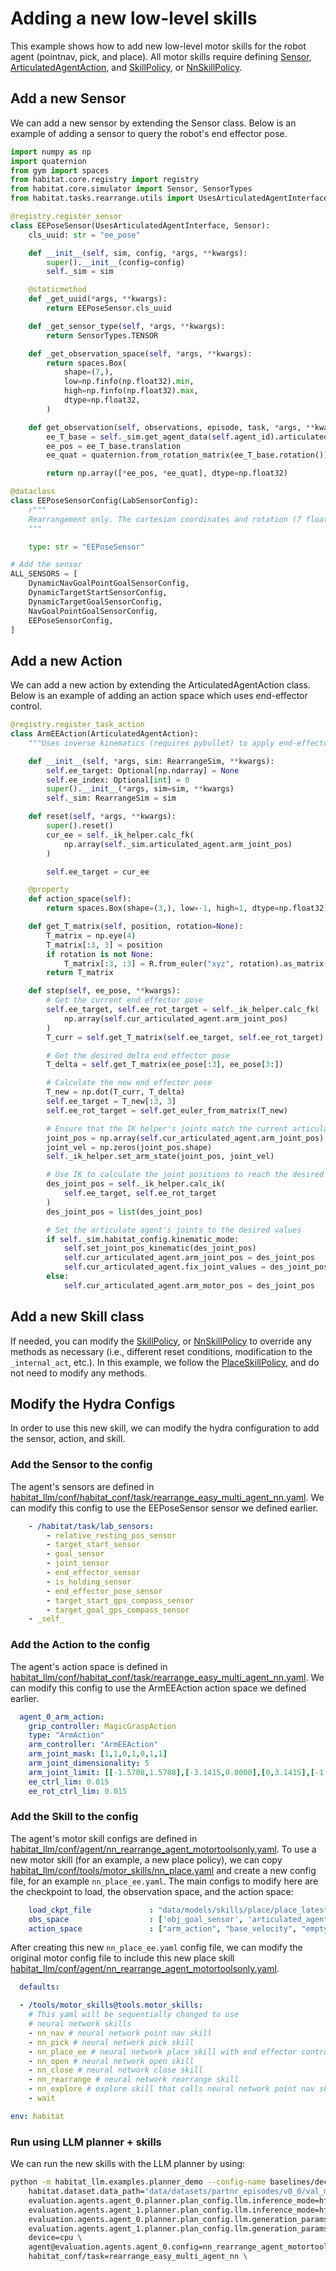 # Adding a new low-level skills

This example shows how to add new low-level motor skills for the robot agent (pointnav, pick, and place). All motor skills require defining [Sensor](habitat_llm/agent/env/sensors.py), [ArticulatedAgentAction](habitat_llm/agent/env/actions.py), and [SkillPolicy](habitat_llm/tools/motor_skills/skill.py), or [NnSkillPolicy](habitat_llm/tools/motor_skills/nn_skill.py).

## Add a new Sensor
We can add a new sensor by extending the Sensor class. Below is an example of adding a sensor to query the robot's end effector pose.
```python
import numpy as np
import quaternion
from gym import spaces
from habitat.core.registry import registry
from habitat.core.simulator import Sensor, SensorTypes
from habitat.tasks.rearrange.utils import UsesArticulatedAgentInterface

@registry.register_sensor
class EEPoseSensor(UsesArticulatedAgentInterface, Sensor):
    cls_uuid: str = "ee_pose"

    def __init__(self, sim, config, *args, **kwargs):
        super().__init__(config=config)
        self._sim = sim

    @staticmethod
    def _get_uuid(*args, **kwargs):
        return EEPoseSensor.cls_uuid

    def _get_sensor_type(self, *args, **kwargs):
        return SensorTypes.TENSOR

    def _get_observation_space(self, *args, **kwargs):
        return spaces.Box(
            shape=(7,),
            low=np.finfo(np.float32).min,
            high=np.finfo(np.float32).max,
            dtype=np.float32,
        )

    def get_observation(self, observations, episode, task, *args, **kwargs):
        ee_T_base = self._sim.get_agent_data(self.agent_id).articulated_agent.ee_transform()
        ee_pos = ee_T_base.translation
        ee_quat = quaternion.from_rotation_matrix(ee_T_base.rotation())

        return np.array([*ee_pos, *ee_quat], dtype=np.float32)

@dataclass
class EEPoseSensorConfig(LabSensorConfig):
    r"""
    Rearrangement only. The cartesian coordinates and rotation (7 floats) of the arm's end effector in the frame of reference of the robot's base.
    """

    type: str = "EEPoseSensor"

# Add the sensor
ALL_SENSORS = [
    DynamicNavGoalPointGoalSensorConfig,
    DynamicTargetStartSensorConfig,
    DynamicTargetGoalSensorConfig,
    NavGoalPointGoalSensorConfig,
    EEPoseSensorConfig,
]
```

## Add a new Action
We can add a new action by extending the ArticulatedAgentAction class. Below is an example of adding an action space which uses end-effector control.

```python
@registry.register_task_action
class ArmEEAction(ArticulatedAgentAction):
    """Uses inverse kinematics (requires pybullet) to apply end-effector position control for the articulated_agent's arm."""

    def __init__(self, *args, sim: RearrangeSim, **kwargs):
        self.ee_target: Optional[np.ndarray] = None
        self.ee_index: Optional[int] = 0
        super().__init__(*args, sim=sim, **kwargs)
        self._sim: RearrangeSim = sim

    def reset(self, *args, **kwargs):
        super().reset()
        cur_ee = self._ik_helper.calc_fk(
            np.array(self._sim.articulated_agent.arm_joint_pos)
        )

        self.ee_target = cur_ee

    @property
    def action_space(self):
        return spaces.Box(shape=(3,), low=-1, high=1, dtype=np.float32)

    def get_T_matrix(self, position, rotation=None):
        T_matrix = np.eye(4)
        T_matrix[:3, 3] = position
        if rotation is not None:
            T_matrix[:3, :3] = R.from_euler("xyz", rotation).as_matrix()
        return T_matrix

    def step(self, ee_pose, **kwargs):
        # Get the current end effector pose
        self.ee_target, self.ee_rot_target = self._ik_helper.calc_fk(
            np.array(self.cur_articulated_agent.arm_joint_pos)
        )
        T_curr = self.get_T_matrix(self.ee_target, self.ee_rot_target)

        # Get the desired delta end effector pose
        T_delta = self.get_T_matrix(ee_pose[:3], ee_pose[3:])

        # Calculate the new end effector pose
        T_new = np.dot(T_curr, T_delta)
        self.ee_target = T_new[:3, 3]
        self.ee_rot_target = self.get_euler_from_matrix(T_new)

        # Ensure that the IK helper's joints match the current articulate agent's joints
        joint_pos = np.array(self.cur_articulated_agent.arm_joint_pos)
        joint_vel = np.zeros(joint_pos.shape)
        self._ik_helper.set_arm_state(joint_pos, joint_vel)

        # Use IK to calculate the joint positions to reach the desired EE pose
        des_joint_pos = self._ik_helper.calc_ik(
            self.ee_target, self.ee_rot_target
        )
        des_joint_pos = list(des_joint_pos)

        # Set the articulate agent's joints to the desired values
        if self._sim.habitat_config.kinematic_mode:
            self.set_joint_pos_kinematic(des_joint_pos)
            self.cur_articulated_agent.arm_joint_pos = des_joint_pos
            self.cur_articulated_agent.fix_joint_values = des_joint_pos
        else:
            self.cur_articulated_agent.arm_motor_pos = des_joint_pos
```

## Add a new Skill class
If needed, you can modify the [SkillPolicy](habitat_llm/tools/motor_skills/skill.py), or [NnSkillPolicy](habitat_llm/tools/motor_skills/nn_skill.py) to override any methods as necessary (i.e., different reset conditions, modification to the `_internal_act`, etc.). In this example, we follow the [PlaceSkillPolicy](habitat_llm/tools/motor_skills/place/nn_place_skill.py), and do not need to modify any methods.

## Modify the Hydra Configs
In order to use this new skill, we can modify the hydra configuration to add the sensor, action, and skill.

### Add the Sensor to the config
The agent's sensors are defined in [habitat_llm/conf/habitat_conf/task/rearrange_easy_multi_agent_nn.yaml](habitat_llm/conf/habitat_conf/task/rearrange_easy_multi_agent_nn.yaml). We can modify this config to use the EEPoseSensor sensor we defined earlier.
```yaml
    - /habitat/task/lab_sensors:
        - relative_resting_pos_sensor
        - target_start_sensor
        - goal_sensor
        - joint_sensor
        - end_effector_sensor
        - is_holding_sensor
        - end_effector_pose_sensor
        - target_start_gps_compass_sensor
        - target_goal_gps_compass_sensor
    - _self_
```
### Add the Action to the config
The agent's action space is defined in [habitat_llm/conf/habitat_conf/task/rearrange_easy_multi_agent_nn.yaml](habitat_llm/conf/habitat_conf/task/rearrange_easy_multi_agent_nn.yaml). We can modify this config to use the ArmEEAction action space we defined earlier.
```yaml
  agent_0_arm_action:
    grip_controller: MagicGraspAction
    type: "ArmAction"
    arm_controller: "ArmEEAction"
    arm_joint_mask: [1,1,0,1,0,1,1]
    arm_joint_dimensionality: 5
    arm_joint_limit: [[-1.5708,1.5708],[-3.1415,0.0000],[0,3.1415],[-1.5708,1.5708],[-1.5708,1.5708]]
    ee_ctrl_lim: 0.015
    ee_rot_ctrl_lim: 0.015
```

### Add the Skill to the config
The agent's motor skill configs are defined in [habitat_llm/conf/agent/nn_rearrange_agent_motortoolsonly.yaml](habitat_llm/conf/agent/nn_rearrange_agent_motortoolsonly.yaml). To use a new motor skill (for an example, a new place policy), we can copy [habitat_llm/conf/tools/motor_skills/nn_place.yaml](habitat_llm/conf/tools/motor_skills/nn_place.yaml) and create a new config file, for an example `nn_place_ee.yaml`. The main configs to modify here are the checkpoint to load, the observation space, and the action space:
```yaml
    load_ckpt_file             : "data/models/skills/place/place_latest_sample_ee.pth"
    obs_space                  : ['obj_goal_sensor', 'articulated_agent_jaw_depth', 'ee_pose', 'is_holding']
    action_space               : ["arm_action", "base_velocity", "empty"]
```
After creating this new `nn_place_ee.yaml` config file, we can modify the original motor config file to include this new place skill [habitat_llm/conf/agent/nn_rearrange_agent_motortoolsonly.yaml](habitat_llm/conf/agent/nn_rearrange_agent_motortoolsonly.yaml).
```yaml
  defaults:

  - /tools/motor_skills@tools.motor_skills:
    # This yaml will be sequentially changed to use
    # neural network skills
    - nn_nav # neural network point nav skill
    - nn_pick # neural network pick skill
    - nn_place_ee # neural network place skill with end effector control
    - nn_open # neural network open skill
    - nn_close # neural network close skill
    - nn_rearrange # neural network rearrange skill
    - nn_explore # explore skill that calls neural network point nav skill
    - wait

env: habitat
```

### Run using LLM planner + skills
We can run the new skills with the LLM planner by using:
```bash
python -m habitat_llm.examples.planner_demo --config-name baselines/decentralized_zero_shot_react_summary.yaml \
    habitat.dataset.data_path="data/datasets/partnr_episodes/v0_0/val_mini.json.gz" \
    evaluation.agents.agent_0.planner.plan_config.llm.inference_mode=hf \
    evaluation.agents.agent_1.planner.plan_config.llm.inference_mode=hf \
    evaluation.agents.agent_0.planner.plan_config.llm.generation_params.engine=meta-llama/Meta-Llama-3-8B-Instruct \
    evaluation.agents.agent_1.planner.plan_config.llm.generation_params.engine=meta-llama/Meta-Llama-3-8B-Instruct \
    device=cpu \
    agent@evaluation.agents.agent_0.config=nn_rearrange_agent_motortoolsonly \
    habitat_conf/task=rearrange_easy_multi_agent_nn \
```
